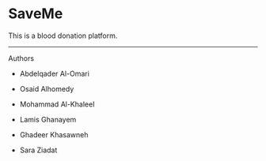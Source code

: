 # SaveMe

This is a blood donation platform.

****
Authors

* Abdelqader Al-Omari

* Osaid Alhomedy

* Mohammad Al-Khaleel

* Lamis Ghanayem

* Ghadeer Khasawneh

* Sara Ziadat